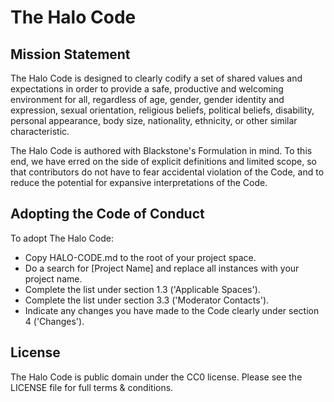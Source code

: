 # The Halo Code

## Mission Statement

The Halo Code is designed to clearly codify a set of shared values and expectations in order to provide a safe, productive and welcoming environment for all, regardless of age, gender, gender identity and expression, sexual orientation, religious beliefs, political beliefs, disability, personal appearance, body size, nationality, ethnicity, or other similar characteristic.

The Halo Code is authored with Blackstone's Formulation in mind. To this end, we have erred on the side of explicit definitions and limited scope, so that contributors do not have to fear accidental violation of the Code, and to reduce the potential for expansive interpretations of the Code.

## Adopting the Code of Conduct

To adopt The Halo Code:

* Copy HALO-CODE.md to the root of your project space.
* Do a search for [Project Name] and replace all instances with your project name.
* Complete the list under section 1.3 ('Applicable Spaces').
* Complete the list under section 3.3 ('Moderator Contacts').
* Indicate any changes you have made to the Code clearly under section 4 ('Changes').

## License

The Halo Code is public domain under the CC0 license. Please see the LICENSE file for full terms & conditions.
